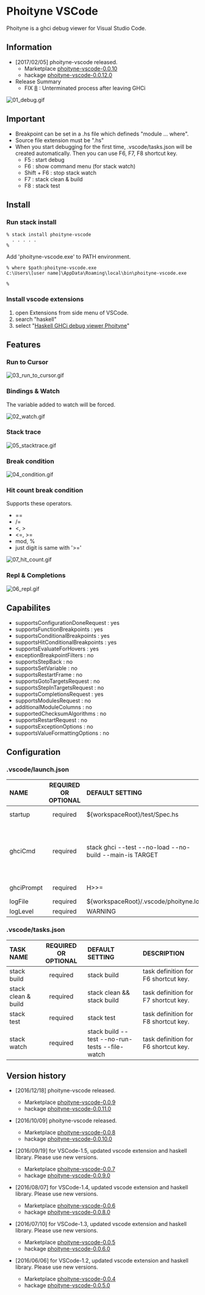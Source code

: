 

# Phoityne VSCode

Phoityne is a ghci debug viewer for Visual Studio Code.


## Information

* [2017/02/05] phoityne-vscode released.  
  * Marketplace [phoityne-vscode-0.0.10](https://marketplace.visualstudio.com/items?itemName=phoityne.phoityne-vscode)
  * hackage [phoityne-vscode-0.0.12.0](https://hackage.haskell.org/package/phoityne-vscode)  
* Release Summary
  * FIX [8](https://github.com/phoityne/phoityne-vscode/issues/8) : Unterminated process after leaving GHCi


![01_debug.gif](https://raw.githubusercontent.com/phoityne/phoityne-vscode/master/docs/01_debug.gif)


## Important

* Breakpoint can be set in a .hs file which defineds "module ... where".
* Source file extension must be ".hs"
* When you start debugging for the first time, .vscode/tasks.json will be created automatically. Then you can use F6, F7, F8 shortcut key.
  * F5 : start debug
  * F6 : show command menu (for stack watch)
  * Shift + F6 : stop stack watch
  * F7 : stack clean & build
  * F8 : stack test


## Install


### Run stack install

    % stack install phoityne-vscode
      . . . . .
    %

Add 'phoityne-vscode.exe' to PATH environment.

    % where $path:phoityne-vscode.exe
    C:\Users\[user name]\AppData\Roaming\local\bin\phoityne-vscode.exe
    
    %


### Install vscode extensions

1. open Extensions from side menu of VSCode.
2. search "haskell" 
3. select "[Haskell GHCi debug viewer Phoityne](https://marketplace.visualstudio.com/items?itemName=phoityne.phoityne-vscode)"

  
  
## Features

### Run to Cursor

![03_run_to_cursor.gif](https://raw.githubusercontent.com/phoityne/phoityne-vscode/master/docs/03_run_to_cursor.gif)


### Bindings & Watch

The variable added to watch will be forced.

![02_watch.gif](https://raw.githubusercontent.com/phoityne/phoityne-vscode/master/docs/02_watch.gif)


### Stack trace

![05_stacktrace.gif](https://raw.githubusercontent.com/phoityne/phoityne-vscode/master/docs/05_stacktrace.gif)


### Break condition

![04_condition.gif](https://raw.githubusercontent.com/phoityne/phoityne-vscode/master/docs/04_condition.gif)

### Hit count break condition

Supports these operators.
*  ==
*  /=
*  <, >
*  <=, >=
*  mod, %
*  just digit is same with '>='

![07_hit_count.gif](https://raw.githubusercontent.com/phoityne/phoityne-vscode/master/docs/07_hit_count.gif)

### Repl & Completions

![06_repl.gif](https://raw.githubusercontent.com/phoityne/phoityne-vscode/master/docs/06_repl.gif)

## Capabilites

* supportsConfigurationDoneRequest : yes
* supportsFunctionBreakpoints : yes
* supportsConditionalBreakpoints : yes
* supportsHitConditionalBreakpoints : yes
* supportsEvaluateForHovers : yes
* exceptionBreakpointFilters : no
* supportsStepBack : no
* supportsSetVariable : no
* supportsRestartFrame : no
* supportsGotoTargetsRequest : no
* supportsStepInTargetsRequest : no
* supportsCompletionsRequest : yes
* supportsModulesRequest : no
* additionalModuleColumns : no
* supportedChecksumAlgorithms : no
* supportsRestartRequest : no
* supportsExceptionOptions : no
* supportsValueFormattingOptions : no

## Configuration

### __.vscode/launch.json__

|NAME|REQUIRED OR OPTIONAL|DEFAULT SETTING|DESCRIPTION|
|:--|:--:|:--|:--|
|startup|required|${workspaceRoot}/test/Spec.hs|debug startup file, will be loaded automatically.|
|ghciCmd|required|stack ghci --test --no-load --no-build --main-is TARGET|launch ghci command, must be Prelude module loaded. For example, "ghci -i${workspaceRoot}/src", "cabal exec -- ghci -i${workspaceRoot}/src"|
|ghciPrompt|required|H>>=|ghci command prompt string.|
|logFile|required|${workspaceRoot}/.vscode/phoityne.log|internal log file.|
|logLevel|required|WARNING|internal log level.|

### __.vscode/tasks.json__

|TASK NAME|REQUIRED OR OPTIONAL|DEFAULT SETTING|DESCRIPTION|
|:--|:--:|:--|:--|
|stack build|required|stack build|task definition for F6 shortcut key.|
|stack clean & build|required|stack clean && stack build|task definition for F7 shortcut key.|
|stack test|required|stack test|task definition for F8 shortcut key.|
|stack watch|required|stack build --test --no-run-tests --file-watch|task definition for F6 shortcut key.|


## Version history

* [2016/12/18] phoityne-vscode released.  
  * Marketplace [phoityne-vscode-0.0.9](https://marketplace.visualstudio.com/items?itemName=phoityne.phoityne-vscode)
  * hackage [phoityne-vscode-0.0.11.0](https://hackage.haskell.org/package/phoityne-vscode)  

* [2016/10/09] phoityne-vscode released.  
  * Marketplace [phoityne-vscode-0.0.8](https://marketplace.visualstudio.com/items?itemName=phoityne.phoityne-vscode)
  * hackage [phoityne-vscode-0.0.10.0](https://hackage.haskell.org/package/phoityne-vscode)  

* [2016/09/19] for VSCode-1.5, updated vscode extension and haskell library. Please use new versions.
  * Marketplace [phoityne-vscode-0.0.7](https://marketplace.visualstudio.com/items?itemName=phoityne.phoityne-vscode)
  * hackage [phoityne-vscode-0.0.9.0](https://hackage.haskell.org/package/phoityne-vscode)  

* [2016/08/07] for VSCode-1.4, updated vscode extension and haskell library. Please use new versions.
  * Marketplace [phoityne-vscode-0.0.6](https://marketplace.visualstudio.com/items?itemName=phoityne.phoityne-vscode)
  * hackage [phoityne-vscode-0.0.8.0](https://hackage.haskell.org/package/phoityne-vscode)

* [2016/07/10] for VSCode-1.3, updated vscode extension and haskell library. Please use new versions.
  * Marketplace [phoityne-vscode-0.0.5](https://marketplace.visualstudio.com/items?itemName=phoityne.phoityne-vscode)
  * hackage [phoityne-vscode-0.0.6.0](https://hackage.haskell.org/package/phoityne-vscode)

* [2016/06/06] for VSCode-1.2, updated vscode extension and haskell library. Please use new versions.
  * Marketplace [phoityne-vscode-0.0.4](https://marketplace.visualstudio.com/items?itemName=phoityne.phoityne-vscode)
  * hackage [phoityne-vscode-0.0.5.0](https://hackage.haskell.org/package/phoityne-vscode)
